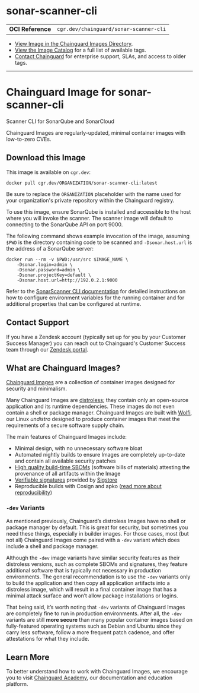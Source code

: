 <!--monopod:start-->
# sonar-scanner-cli
| | |
| - | - |
| **OCI Reference** | `cgr.dev/chainguard/sonar-scanner-cli` |


* [View Image in the Chainguard Images Directory](https://images.chainguard.dev/directory/image/sonar-scanner-cli/overview).
* [View the Image Catalog](https://console.chainguard.dev/images/catalog) for a full list of available tags.
* [Contact Chainguard](https://www.chainguard.dev/chainguard-images) for enterprise support, SLAs, and access to older tags.

---
<!--monopod:end-->

<!--overview:start-->
# Chainguard Image for sonar-scanner-cli

Scanner CLI for SonarQube and SonarCloud

Chainguard Images are regularly-updated, minimal container images with low-to-zero CVEs.
<!--overview:end-->

<!--getting:start-->
## Download this Image
This image is available on `cgr.dev`:

```
docker pull cgr.dev/ORGANIZATION/sonar-scanner-cli:latest
```

Be sure to replace the `ORGANIZATION` placeholder with the name used for your organization's private repository within the Chainguard registry.
<!--getting:end-->

<!--body:start-->
To use this image, ensure SonarQube is installed and accessible to the host where you will invoke the scanner. The scanner image will default to connecting to the SonarQube API on port 9000.

The following command shows example invocation of the image, assuming `$PWD` is the directory containing code to be scanned and `-Dsonar.host.url` is the address of a SonarQube server:

```
docker run --rm -v $PWD:/usr/src $IMAGE_NAME \
    -Dsonar.login=admin \
    -Dsonar.password=admin \
    -Dsonar.projectKey=default \
    -Dsonar.host.url=http://192.0.2.1:9000
```

 Refer to the [SonarScanner CLI documentation](https://docs.sonarsource.com/sonarqube/latest/analyzing-source-code/scanners/sonarscanner/#sonarscanner-from-docker-image) for detailed instructions on how to configure environment variables for the running container and for additional properties that can be configured at runtime.
<!--body:end-->

## Contact Support

If you have a Zendesk account (typically set up for you by your Customer Success Manager) you can reach out to Chainguard's Customer Success team through our [Zendesk portal](https://support.chainguard.dev/hc/en-us).

## What are Chainguard Images?

[Chainguard Images](https://www.chainguard.dev/chainguard-images?utm_source=readmes) are a collection of container images designed for security and minimalism.

Many Chainguard Images are [distroless](https://edu.chainguard.dev/chainguard/chainguard-images/getting-started-distroless/); they contain only an open-source application and its runtime dependencies. These images do not even contain a shell or package manager. Chainguard Images are built with [Wolfi](https://edu.chainguard.dev/open-source/wolfi/overview), our Linux _undistro_ designed to produce container images that meet the requirements of a secure software supply chain.

The main features of Chainguard Images include:

* Minimal design, with no unnecessary software bloat
* Automated nightly builds to ensure Images are completely up-to-date and contain all available security patches
* [High quality build-time SBOMs](https://edu.chainguard.dev/chainguard/chainguard-images/working-with-images/retrieve-image-sboms/) (software bills of materials) attesting the provenance of all artifacts within the Image
* [Verifiable signatures](https://edu.chainguard.dev/chainguard/chainguard-images/working-with-images/retrieve-image-sboms/) provided by [Sigstore](https://edu.chainguard.dev/open-source/sigstore/cosign/an-introduction-to-cosign/)
* Reproducible builds with Cosign and apko ([read more about reproducibility](https://www.chainguard.dev/unchained/reproducing-chainguards-reproducible-image-builds))

### `-dev` Variants

As mentioned previously, Chainguard’s distroless Images have no shell or package manager by default. This is great for security, but sometimes you need these things, especially in builder images. For those cases, most (but not all) Chainguard Images come paired with a `-dev` variant which does include a shell and package manager.

Although the `-dev` image variants have similar security features as their distroless versions, such as complete SBOMs and signatures, they feature additional software that is typically not necessary in production environments. The general recommendation is to use the `-dev` variants only to build the application and then copy all application artifacts into a distroless image, which will result in a final container image that has a minimal attack surface and won’t allow package installations or logins.

That being said, it’s worth noting that `-dev` variants of Chainguard Images are completely fine to run in production environments. After all, the `-dev` variants are still **more secure** than many popular container images based on fully-featured operating systems such as Debian and Ubuntu since they carry less software, follow a more frequent patch cadence, and offer attestations for what they include.

## Learn More

To better understand how to work with Chainguard Images, we encourage you to visit [Chainguard Academy](https://edu.chainguard.dev/), our documentation and education platform.